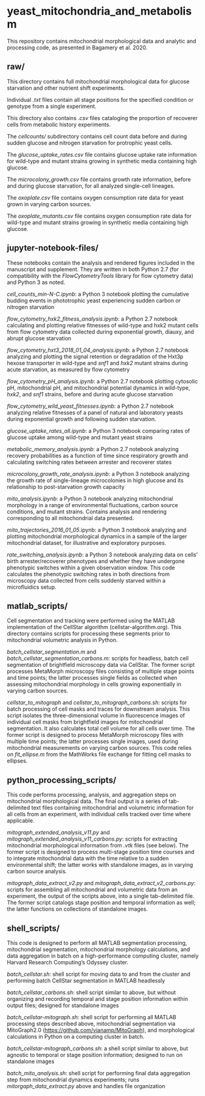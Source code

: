 # yeast_mitochondria_and_metabolism

This repository contains mitochondrial morphological data and analytic and processing code, as presented in Bagamery et al. 2020.

## raw/

This directory contains full mitochondrial morphological data for glucose starvation and other nutrient shift experiments. 

Individual _.txt_ files contain all stage positions for the specified condition or genotype from a single experiment.

This directory also contains _.csv_ files cataloging the proportion of recoverer cells from metabolic history experiments.

The _cellcounts/_ subdirectory contains cell count data before and during sudden glucose and nitrogen starvation for protrophic yeast cells.

The _glucose_uptake_rates.csv_ file contains glucose uptake rate information for wild-type and mutant strains growing in synthetic media containing high glucose.

The _microcolony_growth.csv_ file contains growth rate information, before and during glucose starvation, for all analyzed single-cell lineages.

The _oxoplate.csv_ file contains oxygen consumption rate data for yeast grown in varying carbon sources.

The _oxoplate_mutants.csv_ file contains oxygen consumption rate data for wild-type and mutant strains growing in synthetic media containing high glucose.

## jupyter-notebook-files/
These notebooks contain the analysis and rendered figures included in the manuscript and supplement. They are written in both Python 2.7 (for compatibility with the _FlowCytometryTools_ library for flow cytometry data) and Python 3 as noted.

_cell_counts_min-N-C.ipynb_: a Python 3 notebook plotting the cumulative budding events in phototrophic yeast experiencing sudden carbon or nitrogen starvation

_flow_cytometry_hxk2_fitness_analysis.ipynb_: a Python 2.7 notebook calculating and plotting relative fitnesses of wild-type and hxk2 mutant cells from flow cytometry data collected during exponential growth, diauxy, and abrupt glucose starvation

_flow_cytometry_hxt3_2018_01_04_analysis.ipynb_: a Python 2.7 notebook analyzing and plotting the signal retention or degradation of the Hxt3p hexose transporter in wild-type and _snf1_ and _hxk2_ mutant strains during acute starvation, as measured by flow cytometry

_flow_cytometry_pH_analysis.ipynb_: a Python 2.7 notebook plotting cytosolic pH, mitochondrial pH, and mitochondrial potential dynamics in wild-type, _hxk2_, and _snf1_ strains, before and during acute glucose starvation

_flow_cytometry_wild_yeast_fitnesses.ipynb_: a Python 2.7 notebook analyzing relative fitnesses of a panel of natural and laboratory yeasts during exponential growth and following sudden starvation. 

_glucose_uptake_rates_all.ipynb_: a Python 3 notebook comparing rates of glucose uptake among wild-type and mutant yeast strains

_metabolic_memory_analysis.ipynb_: a Python 2.7 notebook analyzing recovery probabilities as a function of time since respiratory growth and calculating switching rates between arrester and recoverer states

_microcolony_growth_rate_analysis.ipynb_: a Python 3 notebook analyzing the growth rate of single-lineage microcolonies in high glucose and its relationship to post-starvation growth capacity

_mito_analysis.ipynb_: a Python 3 notebook analyzing mitochondrial morphology in a range of environmental fluctuations, carbon source conditions, and mutant strains. Contains analysis and rendering corresponding to all mitochondrial data presented.

_mito_trajectories_2016_01_05_.ipynb: a Python 3 notebook analyzing and plotting mitochondrial morphological dynamics in a sample of the larger mitochondrial dataset, for illustrative and exploratory purposes.

_rate_switching_analysis.ipynb_: a Python 3 notebook analyzing data on cells’ birth arrester/recoverer phenotypes and whether they have undergone phenotypic switches within a given observation window. This code calculates the phenotypic switching rates in both directions from microscopy data collected from cells suddenly starved within a microfluidics setup.

## matlab_scripts/
Cell segmentation and tracking were performed using the MATLAB implementation of the CellStar algorithm (cellstar-algorithm.org). This directory contains scripts for processing these segments prior to mitochondrial volumetric analysis in Python.

_batch_cellstar_segmentation.m_ and _batch_cellstar_segmentation_carbons.m_: scripts for headless, batch cell segmentation of brightfield microscopy data via CellStar. The former script processes MetaMorph microscopy files consisting of multiple stage points and time points; the latter processes single fields as collected when assessing mitochondrial morphology in cells growing exponentially in varying carbon sources.

_cellstar_to_mitograph_ and _cellstar_to_mitograph_carbons.sh_: scripts for batch processing of cell masks and traces for downstream analysis. This script isolates the three-dimensional volume in fluorescence images of individual cell masks from brightfield images for mitochondrial segmentation. It also calculates total cell volume for all cells over time. The former script is designed to process MetaMorph microscopy files with multiple time points; the latter processes single images, used during mitochondrial measurements on varying carbon sources. This code relies on _fit_ellipse.m_ from the MathWorks file exchange for fitting cell masks to ellipses.


## python_processing_scripts/
This code performs processing, analysis, and aggregation steps on mitochondrial morphological data. The final output is a series of tab-delimited text files containing mitochondrial and volumetric information for all cells from an experiment, with individual cells tracked over time where applicable.

_mitograph_extended_analysis_v11.py_ and _mitograph_extended_analysis_v11_carbons.py_: scripts for extracting mitochondrial morphological information from _.vtk_ files (see below). The former script is designed to process multi-stage position time courses and to integrate mitochondrial data with the time relative to a sudden environmental shift; the latter works with standalone images, as in varying carbon source analysis.

_mitograph_data_extract_v2.py_ and _mitograph_data_extract_v2_carbons.py_: scripts for assembling all mitochondrial and volumetric data from an experiment, the output of the scripts above, into a single tab-delimited file. The former script catalogs stage position and temporal information as well; the latter functions on collections of standalone images.

## shell_scripts/
This code is designed to perform all MATLAB segmentation processing, mitochondrial segmentation, mitochondrial morphology calculations, and data aggregation in batch on a high-performance computing cluster, namely Harvard Research Computing’s Odyssey cluster.

_batch_cellstar.sh_: shell script for moving data to and from the cluster and performing batch CellStar segmentation in MATLAB headlessly

_batch_cellstar_carbons.sh_: shell script similar to above, but without organizing and recording temporal and stage position information within output files; designed for standalone images

_batch_cellstar-mitograph.sh_: shell script for performing all MATLAB processing steps described above, mitochondrial segmentation via MitoGraph2.0 (https://github.com/vianamp/MitoGraph), and morphological calculations in Python on a computing cluster in batch.

_batch_cellstar-mitograph_carbons.sh_: a shell script similar to above, but agnostic to temporal or stage position information; designed to run on standalone images

_batch_mito_analysis.sh_: shell script for performing final data aggregation step from mitochondrial dynamics experiments; runs _mitorgaph_data_extract.py_ above and handles file organization
